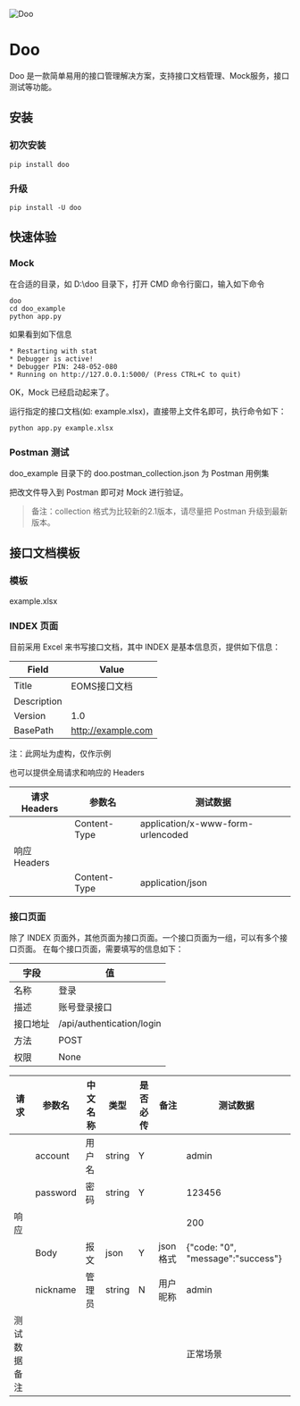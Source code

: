 ![Doo](https://github.com/tonglei100/doo/blob/master/logo.png?raw=true)

# Doo

Doo 是一款简单易用的接口管理解决方案，支持接口文档管理、Mock服务，接口测试等功能。


## 安装

### 初次安装

    pip install doo

### 升级

    pip install -U doo

## 快速体验

### Mock

在合适的目录，如 D:\\doo 目录下，打开 CMD 命令行窗口，输入如下命令

```shell
doo
cd doo_example
python app.py
```

如果看到如下信息

```shell
* Restarting with stat
* Debugger is active!
* Debugger PIN: 248-052-080
* Running on http://127.0.0.1:5000/ (Press CTRL+C to quit)
```

OK，Mock 已经启动起来了。

运行指定的接口文档(如: example.xlsx)，直接带上文件名即可，执行命令如下：

    python app.py example.xlsx


### Postman 测试

doo_example 目录下的 doo.postman_collection.json 为 Postman 用例集

把改文件导入到 Postman 即可对 Mock 进行验证。

> 备注：collection 格式为比较新的2.1版本，请尽量把 Postman 升级到最新版本。


## 接口文档模板

### 模板

example.xlsx

### INDEX 页面

目前采用 Excel 来书写接口文档，其中 INDEX 是基本信息页，提供如下信息：

| Field       | Value                |
| ----------- | -------------------- |
| Title       | EOMS接口文档             |
| Description |                      |
| Version     | 1.0                  |
| BasePath    | <http://example.com> |

注：此网址为虚构，仅作示例

也可以提供全局请求和响应的 Headers

| 请求Headers | 参数名          | 测试数据                              |
| --------- | ------------ | --------------------------------- |
|           | Content-Type | application/x-www-form-urlencoded |
| 响应Headers |              |                                   |
|           | Content-Type | application/json                  |

### 接口页面

除了 INDEX 页面外，其他页面为接口页面。一个接口页面为一组，可以有多个接口页面。
在每个接口页面，需要填写的信息如下：

| 字段   | 值                         |
| ---- | ------------------------- |
| 名称   | 登录                        |
| 描述   | 账号登录接口                    |
| 接口地址 | /api/authentication/login |
| 方法   | POST                      |
| 权限   | None                      |

| 请求     | 参数名      | 中文名称 | 类型     | 是否必传 | 备注     | 测试数据                              |
| ------ | -------- | ---- | ------ | ---- | ------ | --------------------------------- |
|        | account  | 用户名  | string | Y    |        | admin                             |
|        | password | 密码   | string | Y    |        | 123456                            |
| 响应     |          |      |        |      |        | 200                               |
|        | Body     | 报文   | json   | Y    | json格式 | {"code: "0", "message":"success"} |
|        | nickname | 管理员  | string | N    | 用户昵称   | admin                             |
| 测试数据备注 |          |      |        |      |        | 正常场景                              |
